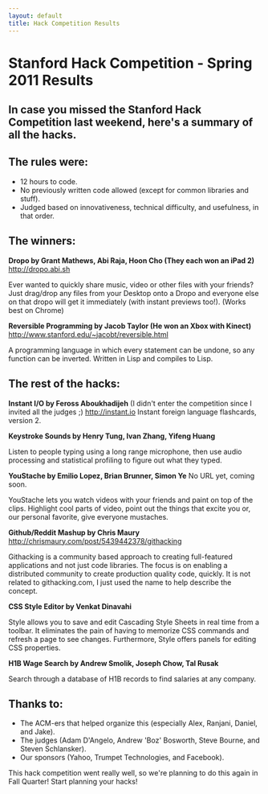 ```yaml
---
layout: default
title: Hack Competition Results
---
```


# Stanford Hack Competition - Spring 2011 Results

## In case you missed the Stanford Hack Competition last weekend, here's a summary of all the hacks.

## The rules were:

- 12 hours to code.
- No previously written code allowed (except for common libraries and stuff).
- Judged based on innovativeness, technical difficulty, and usefulness, in that order.

## The winners:

**Dropo by Grant Mathews, Abi Raja, Hoon Cho (They each won an iPad 2)** <a href="http://dropo.abi.sh">http://dropo.abi.sh</a>

Ever wanted to quickly share music, video or other files with your friends? Just drag/drop any files from your Desktop onto a Dropo and everyone else on that dropo will get it immediately (with instant previews too!). (Works best on Chrome)

**Reversible Programming by Jacob Taylor (He won an Xbox with Kinect)** <a href="http://www.stanford.edu/~jacobt/reversible.html">http://www.stanford.edu/~jacobt/reversible.html</a>

A programming language in which every statement can be undone, so any function can be inverted. Written in Lisp and compiles to Lisp.

## The rest of the hacks:

**Instant I/O by Feross Aboukhadijeh** (I didn't enter the competition since I invited all the judges ;) <a href="http://instant.io">http://instant.io</a>
Instant foreign language flashcards, version 2.

**Keystroke Sounds by Henry Tung, Ivan Zhang, Yifeng Huang**

Listen to people typing using a long range microphone, then use audio processing and statistical profiling to figure out what they typed.

**YouStache by Emilio Lopez, Brian Brunner, Simon Ye** No URL yet, coming soon.

YouStache lets you watch videos with your friends and paint on top of the clips. Highlight cool parts of video, point out the things that excite you or, our personal favorite, give everyone mustaches.

**Github/Reddit Mashup by Chris Maury** <a href="http://chrismaury.com/post/5439442378/githacking"> http://chrismaury.com/post/5439442378/githacking</a>

Githacking is a community based approach to creating full-featured applications and not just code libraries. The focus is on enabling a distributed community to create production quality code, quickly.  It is not related to githacking.com, I just used the name to help describe the concept.

**CSS Style Editor by Venkat Dinavahi**

Style allows you to save and edit Cascading Style Sheets in real time from a toolbar. It eliminates the pain of having to memorize CSS commands and refresh a page to see changes. Furthermore, Style offers panels for editing CSS properties.

**H1B Wage Search by Andrew Smolik, Joseph Chow, Tal Rusak**

Search through a database of H1B records to find salaries at any company.

## Thanks to:

- The ACM-ers that helped organize this (especially Alex, Ranjani, Daniel, and Jake).
- The judges (Adam D'Angelo, Andrew 'Boz' Bosworth, Steve Bourne, and Steven Schlansker).
- Our sponsors (Yahoo, Trumpet Technologies, and Facebook).

This hack competition went really well, so we're planning to do this again in Fall Quarter! Start planning your hacks!